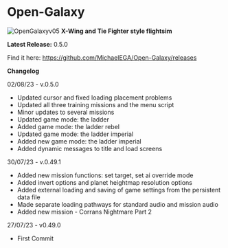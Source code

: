 # Open-Galaxy
![OpenGalaxyv05](https://github.com/MichaelEGA/Open-Galaxy/assets/67586167/fbc65a92-67bc-468e-9b83-5e8a44dedb8e)
**X-Wing and Tie Fighter style flightsim**

**Latest Release:** 0.5.0

Find it here: https://github.com/MichaelEGA/Open-Galaxy/releases

**Changelog**

02/08/23 - v.0.5.0
  - Updated cursor and fixed loading placement problems
  - Updated all three training missions and the menu script
  - Minor updates to several missions
  - Updated game mode: the ladder
  - Added game mode: the ladder rebel
  - Updated game mode: the ladder imperial
  - Added new game mode: the ladder imperial
  - Added dynamic messages to title and load screens

30/07/23 - v.0.49.1
  - Added new mission functions: set target, set ai override mode
  - Added invert options and planet heightmap resolution options
  - Added external loading and saving of game settings from the persistent data file
  - Made separate loading pathways for standard audio and mission audio
  - Added new mission - Corrans Nightmare Part 2

27/07/23 - v0.49.0
  - First Commit
